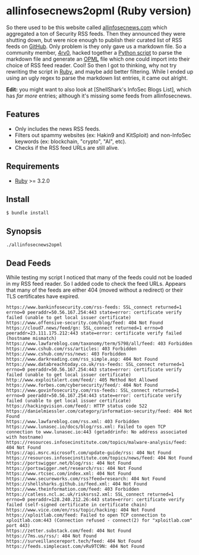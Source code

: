# allinfosecnews2opml (Ruby version)

So there used to be this website called [allinfosecnews.com] which aggregated a
ton of Security RSS feeds. Then they announced they were shutting down, but were
nice enough to publish their curated list of RSS feeds on
[GitHub][allinfosecnews_sources]. Only problem is they only gave us a markdown
file. So a community member, [4rv0], hacked together a
[Python script][allinfosecnews2opml-python] to parse the markdown file and
generate an [OPML] file which one could import into their choice of RSS feed
reader. Cool! So then I got to thinking, why not try rewriting the script in
[Ruby], and maybe add better filtering. While I ended up using an ugly regex to
parse the markdown list entries, it came out alright.

**Edit:** you might want to also look at [ShellShark's InfoSec Blogs List],
which has *far more* entries; although it's missing some feeds from
allinfosecnews.

[ShellShark's InfoSec Blog List]: https://shellsharks.com/infosec-blogs

## Features

* Only includes the news RSS feeds.
* Filters out spammy websites (ex: Hakin9 and KitSploit) and
  non-InfoSec keywords (ex: blockchain, "crypto", "AI", etc).
* Checks if the RSS feed URLs are still alive.

## Requirements

* [Ruby] >= 3.2.0

## Install

```
$ bundle install
```

## Synopsis

```
./allinfosecnews2opml
```

## Dead Feeds

While testing my script I noticed that many of the feeds could not be loaded
in my RSS feed reader. So I added code to check the feed URLs. Appears that many
of the feeds are either 404 (moved without a redirect) or their TLS certificates
have expired.

```
https://www.bankinfosecurity.com/rss-feeds: SSL_connect returned=1 errno=0 peeraddr=50.56.167.254:443 state=error: certificate verify failed (unable to get local issuer certificate)
https://www.offensive-security.com/blog/feed: 404 Not Found                     
https://cloud7.news/feed/gn: SSL_connect returned=1 errno=0 peeraddr=23.111.175.212:443 state=error: certificate verify failed (hostname mismatch)                         
https://www.lawfareblog.com/taxonomy/term/5798/all/feed: 403 Forbidden          
https://www.cshub.com/rss/articles: 403 Forbidden                               
https://www.cshub.com/rss/news: 403 Forbidden                                   
https://www.darkreading.com/rss_simple.asp: 404 Not Found                       
https://www.databreachtoday.co.uk/rss-feeds: SSL_connect returned=1 errno=0 peeraddr=50.56.167.254:443 state=error: certificate verify failed (unable to get local issuer certificate)
http://www.exploitalert.com/feed/: 405 Method Not Allowed
https://www.forbes.com/cybersecurity/feed/: 404 Not Found
https://www.govinfosecurity.com/rss-feeds: SSL_connect returned=1 errno=0 peeraddr=50.56.167.254:443 state=error: certificate verify failed (unable to get local issuer certificate)
https://hackingvision.com/feed/: HTTP status code 522
https://danielmiessler.com/category/information-security/feed: 404 Not Found
https://www.lawfareblog.com/rss.xml: 403 Forbidden
https://www.lunasec.io/docs/blog/rss.xml: Failed to open TCP connection to www.lunasec.io:443 (getaddrinfo: No address associated with hostname)
https://resources.infosecinstitute.com/topics/malware-analysis/feed: 404 Not Found
https://api.msrc.microsoft.com/update-guide/rss: 404 Not Found
https://resources.infosecinstitute.com/topics/news/feed: 404 Not Found
https://portswigger.net/blog/rss: 404 Not Found
https://portswigger.net/research/rss: 404 Not Found
https://www.rtcsec.com/index.xml: 404 Not Found
https://www.secureworks.com/rss?feed=research: 404 Not Found
https://shellsharks.github.io/feed.xml: 404 Not Found
https://www.theinformation.com/feed: 403 Forbidden
https://catless.ncl.ac.uk/risksrss2.xml: SSL_connect returned=1 errno=0 peeraddr=128.240.212.26:443 state=error: certificate verify failed (self-signed certificate in certificate chain)
https://www.vice.com/en/rss/topic/hacking: 404 Not Found
https://xploitlab.com/feed: Failed to open TCP connection to xploitlab.com:443 (Connection refused - connect(2) for "xploitlab.com" port 443)
https://zetter.substack.com/feed: 404 Not Found
https://7ms.us/rss/: 404 Not Found
https://surveillancereport.tech/feed: 404 Not Found
https://feeds.simplecast.com/vRu9TC9N: 404 Not Found
```

[allinfosecnews.com]: https://allinfosecnews.com/
[allinfosecnews_sources]: https://github.com/foorilla/allinfosecnews_sources
[4rv0]: https://github.com/4rv0
[allinfosecnews2opml-python]: https://github.com/4rv0/allinfosecnews2opml
[OPML]: https://opml.org/
[Ruby]: https://www.ruby-lang.org/
